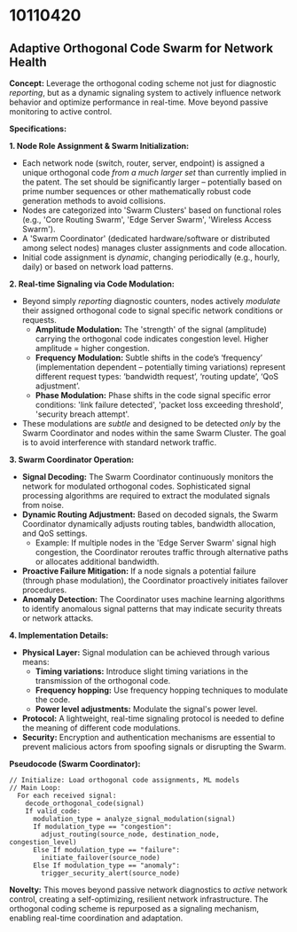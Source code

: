 # 10110420

## Adaptive Orthogonal Code Swarm for Network Health

**Concept:** Leverage the orthogonal coding scheme not just for diagnostic *reporting*, but as a dynamic signaling system to actively influence network behavior and optimize performance in real-time. Move beyond passive monitoring to active control.

**Specifications:**

**1. Node Role Assignment & Swarm Initialization:**

*   Each network node (switch, router, server, endpoint) is assigned a unique orthogonal code *from a much larger set* than currently implied in the patent. The set should be significantly larger – potentially based on prime number sequences or other mathematically robust code generation methods to avoid collisions.
*   Nodes are categorized into 'Swarm Clusters' based on functional roles (e.g., 'Core Routing Swarm', 'Edge Server Swarm', 'Wireless Access Swarm').
*   A 'Swarm Coordinator' (dedicated hardware/software or distributed among select nodes) manages cluster assignments and code allocation.
*   Initial code assignment is *dynamic*, changing periodically (e.g., hourly, daily) or based on network load patterns.

**2. Real-time Signaling via Code Modulation:**

*   Beyond simply *reporting* diagnostic counters, nodes actively *modulate* their assigned orthogonal code to signal specific network conditions or requests.
    *   **Amplitude Modulation:**  The 'strength' of the signal (amplitude) carrying the orthogonal code indicates congestion level. Higher amplitude = higher congestion.
    *   **Frequency Modulation:** Subtle shifts in the code’s ‘frequency’ (implementation dependent – potentially timing variations) represent different request types: ‘bandwidth request’, ‘routing update’, ‘QoS adjustment’.
    *   **Phase Modulation:** Phase shifts in the code signal specific error conditions: 'link failure detected', 'packet loss exceeding threshold', 'security breach attempt'.
*   These modulations are *subtle* and designed to be detected *only* by the Swarm Coordinator and nodes within the same Swarm Cluster. The goal is to avoid interference with standard network traffic.

**3. Swarm Coordinator Operation:**

*   **Signal Decoding:**  The Swarm Coordinator continuously monitors the network for modulated orthogonal codes. Sophisticated signal processing algorithms are required to extract the modulated signals from noise.
*   **Dynamic Routing Adjustment:** Based on decoded signals, the Swarm Coordinator dynamically adjusts routing tables, bandwidth allocation, and QoS settings.
    *   Example: If multiple nodes in the 'Edge Server Swarm' signal high congestion, the Coordinator reroutes traffic through alternative paths or allocates additional bandwidth.
*   **Proactive Failure Mitigation:**  If a node signals a potential failure (through phase modulation), the Coordinator proactively initiates failover procedures.
*   **Anomaly Detection:**  The Coordinator uses machine learning algorithms to identify anomalous signal patterns that may indicate security threats or network attacks.

**4. Implementation Details:**

*   **Physical Layer:** Signal modulation can be achieved through various means:
    *   **Timing variations:** Introduce slight timing variations in the transmission of the orthogonal code.
    *   **Frequency hopping:** Use frequency hopping techniques to modulate the code.
    *   **Power level adjustments:** Modulate the signal's power level.
*   **Protocol:**  A lightweight, real-time signaling protocol is needed to define the meaning of different code modulations.
*   **Security:**  Encryption and authentication mechanisms are essential to prevent malicious actors from spoofing signals or disrupting the Swarm.

**Pseudocode (Swarm Coordinator):**

```
// Initialize: Load orthogonal code assignments, ML models
// Main Loop:
  For each received signal:
    decode_orthogonal_code(signal)
    If valid_code:
      modulation_type = analyze_signal_modulation(signal)
      If modulation_type == "congestion":
        adjust_routing(source_node, destination_node, congestion_level)
      Else If modulation_type == "failure":
        initiate_failover(source_node)
      Else If modulation_type == "anomaly":
        trigger_security_alert(source_node)
```

**Novelty:** This moves beyond passive network diagnostics to *active* network control, creating a self-optimizing, resilient network infrastructure. The orthogonal coding scheme is repurposed as a signaling mechanism, enabling real-time coordination and adaptation.